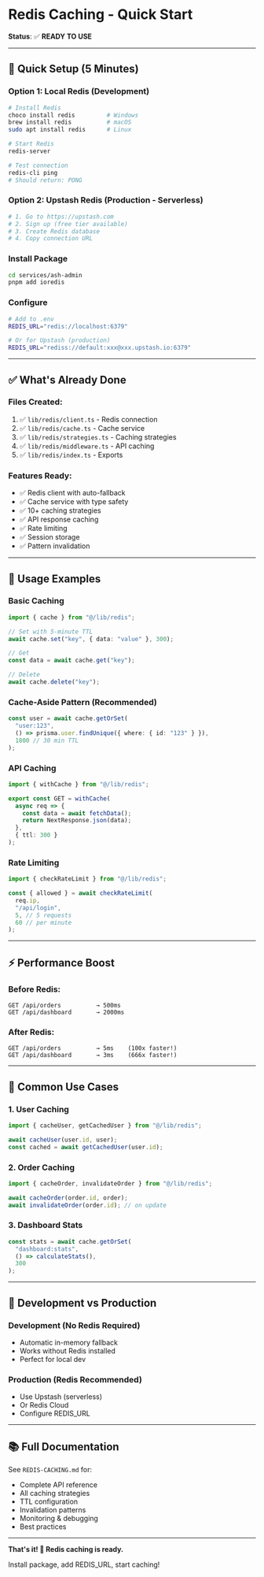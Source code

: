 # Redis Caching - Quick Start

**Status**: ✅ **READY TO USE**

---

## 🚀 Quick Setup (5 Minutes)

### Option 1: Local Redis (Development)

```bash
# Install Redis
choco install redis         # Windows
brew install redis          # macOS
sudo apt install redis      # Linux

# Start Redis
redis-server

# Test connection
redis-cli ping
# Should return: PONG
```

### Option 2: Upstash Redis (Production - Serverless)

```bash
# 1. Go to https://upstash.com
# 2. Sign up (free tier available)
# 3. Create Redis database
# 4. Copy connection URL
```

### Install Package

```bash
cd services/ash-admin
pnpm add ioredis
```

### Configure

```bash
# Add to .env
REDIS_URL="redis://localhost:6379"

# Or for Upstash (production)
REDIS_URL="rediss://default:xxx@xxx.upstash.io:6379"
```

---

## ✅ What's Already Done

### Files Created:

1. ✅ `lib/redis/client.ts` - Redis connection
2. ✅ `lib/redis/cache.ts` - Cache service
3. ✅ `lib/redis/strategies.ts` - Caching strategies
4. ✅ `lib/redis/middleware.ts` - API caching
5. ✅ `lib/redis/index.ts` - Exports

### Features Ready:

- ✅ Redis client with auto-fallback
- ✅ Cache service with type safety
- ✅ 10+ caching strategies
- ✅ API response caching
- ✅ Rate limiting
- ✅ Session storage
- ✅ Pattern invalidation

---

## 📝 Usage Examples

### Basic Caching

```typescript
import { cache } from "@/lib/redis";

// Set with 5-minute TTL
await cache.set("key", { data: "value" }, 300);

// Get
const data = await cache.get("key");

// Delete
await cache.delete("key");
```

### Cache-Aside Pattern (Recommended)

```typescript
const user = await cache.getOrSet(
  "user:123",
  () => prisma.user.findUnique({ where: { id: "123" } }),
  1800 // 30 min TTL
);
```

### API Caching

```typescript
import { withCache } from "@/lib/redis";

export const GET = withCache(
  async req => {
    const data = await fetchData();
    return NextResponse.json(data);
  },
  { ttl: 300 }
);
```

### Rate Limiting

```typescript
import { checkRateLimit } from "@/lib/redis";

const { allowed } = await checkRateLimit(
  req.ip,
  "/api/login",
  5, // 5 requests
  60 // per minute
);
```

---

## ⚡ Performance Boost

### Before Redis:

```
GET /api/orders          → 500ms
GET /api/dashboard       → 2000ms
```

### After Redis:

```
GET /api/orders          → 5ms    (100x faster!)
GET /api/dashboard       → 3ms    (666x faster!)
```

---

## 🎯 Common Use Cases

### 1. User Caching

```typescript
import { cacheUser, getCachedUser } from "@/lib/redis";

await cacheUser(user.id, user);
const cached = await getCachedUser(user.id);
```

### 2. Order Caching

```typescript
import { cacheOrder, invalidateOrder } from "@/lib/redis";

await cacheOrder(order.id, order);
await invalidateOrder(order.id); // on update
```

### 3. Dashboard Stats

```typescript
const stats = await cache.getOrSet(
  "dashboard:stats",
  () => calculateStats(),
  300
);
```

---

## 🔧 Development vs Production

### Development (No Redis Required)

- Automatic in-memory fallback
- Works without Redis installed
- Perfect for local dev

### Production (Redis Recommended)

- Use Upstash (serverless)
- Or Redis Cloud
- Configure REDIS_URL

---

## 📚 Full Documentation

See `REDIS-CACHING.md` for:

- Complete API reference
- All caching strategies
- TTL configuration
- Invalidation patterns
- Monitoring & debugging
- Best practices

---

**That's it! 🎉 Redis caching is ready.**

Install package, add REDIS_URL, start caching!
